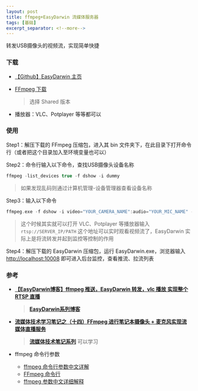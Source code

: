 ```yaml
---
layout: post
title: ffmpeg+EasyDarwin 流媒体服务器
tags: [基础]
excerpt_separator: <!--more-->
---
```


转发USB摄像头的视频流，实现简单快捷

<!--more-->

### 下载

- [【Github】EasyDarwin 主页]([https://github.com/EasyDarwin/EasyDarwin#%E5%AE%89%E8%A3%85%E9%83%A8%E7%BD%B2](https://github.com/EasyDarwin/EasyDarwin#安装部署))

- [FFmpeg 下载](https://ffmpeg.zeranoe.com/builds/)

  >  选择 Shared 版本

- 播放器：VLC、Potplayer 等等都可以

### 使用

Step1：解压下载的 FFmpeg 压缩包，进入其 bin 文件夹下，在此目录下打开命令行（或者把这个目录加入至环境变量也可以）

Step2：命令行输入以下命令，查找USB摄像头设备名称

```c
ffmpeg -list_devices true -f dshow -i dummy
```

> 如果发现乱码则通过计算机管理-设备管理器查看设备名称

Step3：输入以下命令

```c
ffmpeg.exe -f dshow -i video="YOUR_CAMERA_NAME":audio="YOUR_MIC_NAME" -vcodec libx264 -acodec copy -rtsp_transport tcp -f rtsp rtsp://SERVER_IP/PATH
```

> 这个时候其实就可以打开 VLC、Potplayer 等播放器输入 `rtsp://SERVER_IP/PATH` 这个地址可以实时观看视频流了，EasyDarwin 实际上是将流转发并起到监控等控制的作用

Step4：解压下载的 EasyDarwin 压缩包，运行 EasyDarwin.exe，浏览器输入 [http://localhost:10008](http://localhost:10008/) 即可进入后台监控，查看推流、拉流列表

### 参考

- [**【EasyDarwin博客】ffmpeg 推送，EasyDarwin 转发，vlc 播放 实现整个 RTSP 直播**](https://www.easydarwin.org/article/EasyDarwin/30.html)

  > [**EasyDarwin系列博客**](https://blog.csdn.net/jyt0551?t=1)

- [**流媒体技术学习笔记之（十四）FFmpeg 进行笔记本摄像头 + 麦克风实现流媒体直播服务**](https://www.cnblogs.com/tinywan/p/6337504.html)

  > [**流媒体技术笔记系列**]([https://www.cnblogs.com/tinywan/tag/%E6%B5%81%E5%AA%92%E4%BD%93/default.html?page=2](https://www.cnblogs.com/tinywan/tag/流媒体/default.html?page=2)) 可以学习

- ffmpeg 命令行参数
  - [ffmpeg 命令行参数中文详解](http://www.mikewootc.com/wiki/sw_develop/multimedia/ffmpeg_app_param.html)
  - [FFmpeg 命令行](https://wklchris.github.io/FFmpeg.html)
  - [ffmpeg 参数中文详细解释](https://blog.csdn.net/leixiaohua1020/article/details/12751349)

